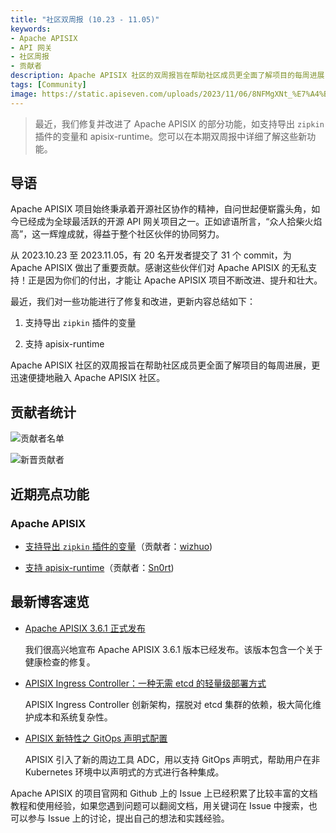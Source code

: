 ```yaml
---
title: "社区双周报 (10.23 - 11.05)"
keywords: 
- Apache APISIX
- API 网关
- 社区周报
- 贡献者
description: Apache APISIX 社区的双周报旨在帮助社区成员更全面了解项目的每周进展，更迅速便捷地融入 Apache APISIX 社区。
tags: [Community]
image: https://static.apiseven.com/uploads/2023/11/06/8NFMgXNt_%E7%A4%BE%E5%8C%BA%E5%8F%8C%E5%91%A8%E6%8A%A5-%E5%85%AC%E4%BC%97%E5%8F%B7%E5%A4%B4%E5%9B%BE-%E4%B8%AD%E6%96%87-11.06.png
---
```


> 最近，我们修复并改进了 Apache APISIX 的部分功能，如支持导出 `zipkin` 插件的变量和 apisix-runtime。您可以在本期双周报中详细了解这些新功能。
<!--truncate-->

## 导语

Apache APISIX 项目始终秉承着开源社区协作的精神，自问世起便崭露头角，如今已经成为全球最活跃的开源 API 网关项目之一。正如谚语所言，“众人拾柴火焰高”，这一辉煌成就，得益于整个社区伙伴的协同努力。

从 2023.10.23 至 2023.11.05，有 20 名开发者提交了 31 个 commit，为 Apache APISIX 做出了重要贡献。感谢这些伙伴们对 Apache APISIX 的无私支持！正是因为你们的付出，才能让 Apache APISIX 项目不断改进、提升和壮大。

最近，我们对一些功能进行了修复和改进，更新内容总结如下：

1. 支持导出 `zipkin` 插件的变量  

2. 支持 apisix-runtime

Apache APISIX 社区的双周报旨在帮助社区成员更全面了解项目的每周进展，更迅速便捷地融入 Apache APISIX 社区。

## 贡献者统计

![贡献者名单](https://static.apiseven.com/uploads/2023/11/06/KIq2vqua_11.06-Contributors.png)

![新晋贡献者](https://static.apiseven.com/uploads/2023/11/06/YPE25fUK_11.06-New.png)

## 近期亮点功能

### Apache APISIX

- [支持导出 `zipkin` 插件的变量](https://github.com/apache/apisix/pull/10361)（贡献者：[wizhuo](https://github.com/wizhuo))

- [支持 apisix-runtime](https://github.com/apache/apisix/pull/10427)（贡献者：[Sn0rt](https://github.com/Sn0rt))

## 最新博客速览

- [Apache APISIX 3.6.1 正式发布](https://apisix.apache.org/zh/blog/2023/11/01/release-apache-apisix-3.6.1/)

  我们很高兴地宣布 Apache APISIX 3.6.1 版本已经发布。该版本包含一个关于健康检查的修复。
  
- [APISIX Ingress Controller：一种无需 etcd 的轻量级部署方式](https://apisix.apache.org/zh/blog/2023/10/18/ingress-apisix/)

  APISIX Ingress Controller 创新架构，摆脱对 etcd 集群的依赖，极大简化维护成本和系统复杂性。

- [APISIX 新特性之 GitOps 声明式配置](https://apisix.apache.org/zh/blog/2023/10/07/apisix-gitops-adc/)

  APISIX 引入了新的周边工具 ADC，用以支持 GitOps 声明式，帮助用户在非 Kubernetes 环境中以声明式的方式进行各种集成。

Apache APISIX 的项目官网和 Github 上的 Issue 上已经积累了比较丰富的文档教程和使用经验，如果您遇到问题可以翻阅文档，用关键词在 Issue 中搜索，也可以参与 Issue 上的讨论，提出自己的想法和实践经验。
